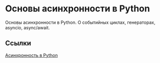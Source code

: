 # Основы асинхронности в Python
Основы асинхронности в Python. О событийных циклах, генераторах, asyncio, async/await.
## Ссылки
[Асинхронность в Python](https://www.youtube.com/playlist?list=PLlWXhlUMyooawilqK4lPXRvxtbYiw34S8)